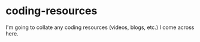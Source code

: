 # coding-resources
I'm going to collate any coding resources (videos, blogs, etc.) I come across here.
